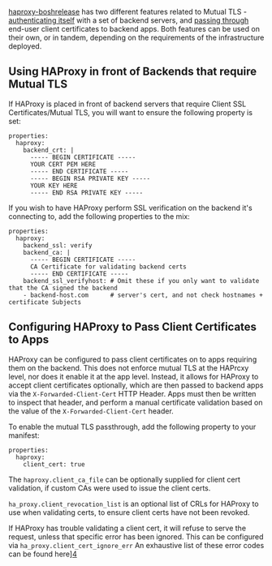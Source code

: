 [haproxy-boshrelease][1] has two different features related to Mutual TLS -
[authenticating itself][2] with a set of backend servers, and [passing through][3]
end-user client certificates to backend apps. Both features can be used
on their own, or in tandem, depending on the requirements of the infrastructure
deployed.

## Using HAProxy in front of Backends that require Mutual TLS

If HAProxy is placed in front of backend servers that require
Client SSL Certificates/Mutual TLS, you will want to ensure the
following property is set:

```
properties:
  haproxy:
    backend_crt: |
      ----- BEGIN CERTIFICATE -----
      YOUR CERT PEM HERE
      ----- END CERTIFICATE -----
      ----- BEGIN RSA PRIVATE KEY -----
      YOUR KEY HERE
      ----- END RSA PRIVATE KEY -----
```

If you wish to have HAProxy perform SSL verification on the backend
it's connecting to, add the following properties to the mix:

```
properties:
  haproxy:
    backend_ssl: verify
    backend_ca: |
      ----- BEGIN CERTIFICATE -----
      CA Certificate for validating backend certs
      ----- END CERTIFICATE -----
    backend_ssl_verifyhost: # Omit these if you only want to validate that the CA signed the backend
    - backend-host.com      # server's cert, and not check hostnames + certificate Subjects
```

## Configuring HAProxy to Pass Client Certificates to Apps

HAProxy can be configured to pass client certificates on to apps requiring them on the backend.
This does not enforce mutual TLS at the HAPrcxy level, nor does it enable it at the app level.
Instead, it allows for HAProxy to accept client certificates optionally, which are then passed to
backend apps via the `X-Forwarded-Client-Cert` HTTP Header. Apps must then be written to inspect that
header, and perform a manual certificate validation based on the value of the `X-Forwarded-Client-Cert`
header.

To enable the mutual TLS passthrough, add the following property to your manifest:

```
properties:
  haproxy:
    client_cert: true
```

The `haproxy.client_ca_file` can be optionally supplied for client cert validation, if custom CAs
were used to issue the client certs.

`ha_proxy.client_revocation_list` is an optional list of CRLs for HAProxy to use when validating
certs, to ensure client certs have not been revoked.

If HAProxy has trouble validating a client cert, it will refuse to serve the request, unless
that specific error has been ignored. This can be configured via `ha_proxy.client_cert_ignore_err`
An exhaustive list of these error codes can be found here][4]

[1]: https://github.com/cloudfoundry/haproxy-boshrelease
[2]: #using-haproxy-in-front-of-backends-that-require-mutual-tls
[3]: #configuring-haproxy-to-pass-client-certificates-to-apps
[4]: https://wiki.openssl.org/index.php/Manual:Verify(1)
